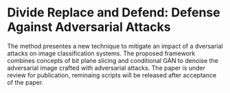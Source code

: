 # Divide Replace and Defend: Defense Against Adversarial Attacks
The method presentes a new technique to mitigate an impact of a dversarial attacks on image classification systems. The proposed framework combines concepts of bit plane slicing and conditional GAN to denoise the adversarial image crafted with adversarial attacks. The paper is under review for publication, reminaing scripts will be released after acceptance of the paper. 
